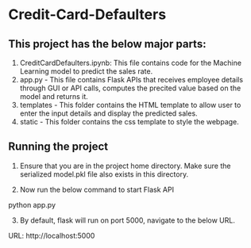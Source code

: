 # Credit-Card-Defaulters

## This project has the below major parts:

1. CreditCardDefaulters.ipynb: This file contains code for the Machine Learning model to predict the sales rate.
2. app.py - This file contains Flask APIs that receives employee details through GUI or API calls, computes the precited value based on the model and returns it.
3. templates - This folder contains the HTML template to allow user to enter the input details and display the predicted sales.
4. static - This folder contains the css template to style the webpage.

## Running the project

1. Ensure that you are in the project home directory. Make sure the serialized model.pkl file also exists in this directory.

2. Now run the below command to start Flask API

python app.py

3. By default, flask will run on port 5000, navigate to the below URL.

URL: http://localhost:5000
